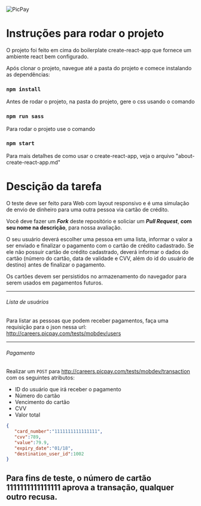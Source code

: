 ![PicPay](https://user-images.githubusercontent.com/1765696/26998603-711fcf30-4d5c-11e7-9281-0d9eb20337ad.png)

# Instruções para rodar o projeto

O projeto foi feito em cima do boilerplate create-react-app que fornece um ambiente react bem configurado.

Após clonar o projeto, navegue até a pasta do projeto e comece instalando as dependências:
### `npm install`
Antes de rodar o projeto, na pasta do projeto, gere o css usando o comando
### `npm run sass`
Para rodar o projeto use o comando
### `npm start`

Para mais detalhes de como usar o create-react-app, veja o arquivo "about-create-react-app.md"


# Descição da tarefa

O teste deve ser feito para Web com layout responsivo e é uma simulação de envio de dinheiro para uma outra pessoa via cartão de crédito.

Você deve fazer um ***Fork*** deste repositório e soliciar um ***Pull Request***, **com seu nome na descrição**, para nossa avaliação.

O seu usuário deverá escolher uma pessoa em uma lista, informar o valor a ser enviado e finalizar o pagamento com o cartão de crédito cadastrado. Se ele não possuir cartão de crédito cadastrado, deverá informar o dados do cartão (número do cartão, data de validade e CVV, além do id do usuário de destino) antes de finalizar o pagamento.

Os cartões devem ser persistidos no armazenamento do navegador para serem usados em pagamentos futuros.

-----
###### Lista de usuários

Para listar as pessoas que podem receber pagamentos, faça uma requisição para o json nessa url: http://careers.picpay.com/tests/mobdev/users

-----

###### Pagamento

Realizar um `POST` para http://careers.picpay.com/tests/mobdev/transaction com os seguintes atributos:
+ ID do usuário que irá receber o pagamento
+ Número do cartão
+ Vencimento do cartão
+ CVV
+ Valor total

``` json
{
   "card_number":"1111111111111111",
   "cvv":789,
   "value":79.9,
   "expiry_date":"01/18",
   "destination_user_id":1002
}
```

## Para fins de teste, o número de cartão 1111111111111111 aprova a transação, qualquer outro recusa.